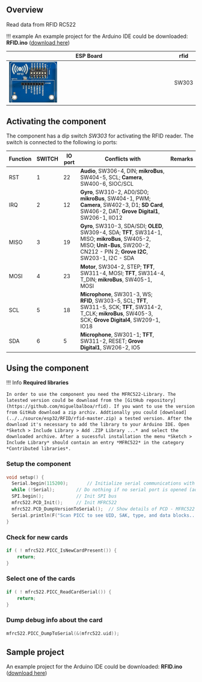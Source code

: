 ## Overview

Read data from RFID RC522

!!! example
    An example project for the Arduino IDE could be downloaded: **RFID.ino** ([download here](../../source/esp32/RFID/RFID.ino))

ESP Board | rfid
--- | ---
<img src="/images/esp32/block_rfid.png"  width="30%"> | SW303

## Activating the component
The component has a dip switch *SW303* for activating the RFID reader. The switch is connected to the following io ports:

Function|SWITCH|IO port|Conflicts with|Remarks|
|------------------|----------|----------|----------|----------|
|RST|1|22|**Audio**, SW306-4, DIN; **mikroBus**, SW404-5, SCL; **Camera**, SW400-6, SIOC/SCL
|IRQ|2|12|**Gyro**, SW310-2, AD0/SD0; **mikroBus**, SW404-1, PWM; **Camera**, SW402-3, D1; **SD Card**, SW406-2, DAT; **Grove Digital1**, SW206-1, IIO12
|MISO|3|19|**Gyro**, SW310-3, SDA/SDI; **OLED**, SW309-4, SDA; **TFT**, SW314-1, MISO; **mikroBus**, SW405-2, MISO; **Unit-Bus**, SW200-2, CN212 - PIN 2; **Grove I2C**, SW203-1, I2C - SDA
|MOSI|4|23|**Motor**, SW304-2, STEP; **TFT**, SW311-4, MOSI; **TFT**, SW314-4, T_DIN; **mikroBus**, SW405-1, MOSI
|SCL|5|18|**Microphone**, SW301-3, WS; **RFID**, SW303-5, SCL; **TFT**, SW311-5, SCK; **TFT**, SW314-2, T_CLK; **mikroBus**, SW405-3, SCK; **Grove Digital4**, SW209-1, IO18
|SDA|6|5|**Microphone**, SW301-1; **TFT**, SW311-2, RESET; **Grove Digital1**, SW206-2, IO5

## Using the component

!!! Info
    **Required libraries**

    In order to use the component you need the MFRC522-Library. The latested version could be download from the [GitHub repository](https://github.com/miguelbalboa/rfid). If you want to use the version from GitHub download a zip archiv. Addtionally you could [download](../../source/esp32/RFID/rfid-master.zip) a tested version. After the download it's necessary to add the library to your Arduino IDE. Open *Sketch > Include Library > Add .ZIP Library ...* and select the downloaded archive. After a sucessful installation the menu *Sketch > Include Library* should contain an entry *MFRC522* in the category *Contributed libraries*.


### Setup the component
```c
void setup() {
  Serial.begin(115200);       // Initialize serial communications with the PC
  while (!Serial);        // Do nothing if no serial port is opened (added for Arduinos based on ATMEGA32U4)
  SPI.begin();            // Init SPI bus
  mfrc522.PCD_Init();     // Init MFRC522
  mfrc522.PCD_DumpVersionToSerial();  // Show details of PCD - MFRC522 Card Reader details
  Serial.println(F("Scan PICC to see UID, SAK, type, and data blocks..."));
}
```

### Check for new cards

```c
if ( ! mfrc522.PICC_IsNewCardPresent()) {
    return;
}
```

### Select one of the cards

```c
if ( ! mfrc522.PICC_ReadCardSerial()) {
    return;
}
```

### Dump debug info about the card

```c
mfrc522.PICC_DumpToSerial(&(mfrc522.uid));
```


## Sample project

An example project for the Arduino IDE could be downloaded: **RFID.ino** ([download here](../../source/esp32/RFID/RFID.ino))
